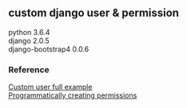 ## custom django user & permission
python 3.6.4 \
django 2.0.5 \
django-bootstrap4 0.0.6
### Reference
[Custom user full example](https://docs.djangoproject.com/en/2.0/topics/auth/customizing/#a-full-example) \
[Programmatically creating permissions](https://docs.djangoproject.com/en/2.0/topics/auth/default/#programmatically-creating-permissions)
